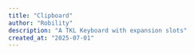 ```yaml
---
title: "Clipboard"
author: "Robility"
description: "A TKL Keyboard with expansion slots"
created_at: "2025-07-01"
---
```

